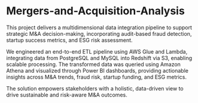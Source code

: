# Mergers-and-Acquisition-Analysis

This project delivers a multidimensional data integration pipeline to support strategic M&A decision-making, incorporating audit-based fraud detection, startup success metrics, and ESG risk assessment.

We engineered an end-to-end ETL pipeline using AWS Glue and Lambda, integrating data from PostgreSQL and MySQL into Redshift via S3, enabling scalable processing. The transformed data was queried using Amazon Athena and visualized through Power BI dashboards, providing actionable insights across M&A trends, fraud risk, startup funding, and ESG metrics.

The solution empowers stakeholders with a holistic, data-driven view to drive sustainable and risk-aware M&A outcomes.

